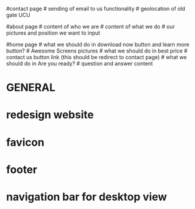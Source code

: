 #contact page
    # sending of email to us functionality
    # geolocation of old gate UCU

#about page
    # content of who we are
    # content of what we do
    # our pictures and position we want to input

#home page
    # what we should do in download now button and learn more button?
    # Awesome Screens pictures
    # what we should do in best price
    # contact us button link (this should be redirect to contact page)
    # what we should do in Are you ready?
    # question and answer content
    
    
# GENERAL
  # redesign website
  # favicon
  # footer
  # navigation bar for desktop view
  
